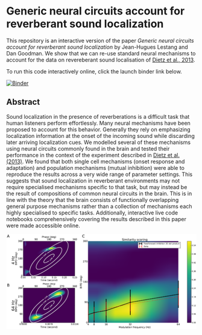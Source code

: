 # Generic neural circuits account for reverberant sound localization

This repository is an interactive version of the paper *Generic neural circuits account for reverberant sound localization*
by Jean-Hugues Lestang and Dan Goodman. We show that we can re-use standard neural mechanisms to account for the data
on revereberant sound localisation of [Dietz et al., 2013](https://www.pnas.org/content/110/37/15151).

To run this code interactively online, click the launch binder link below.

[![Binder](https://mybinder.org/badge_logo.svg)](https://mybinder.org/v2/gh/neural-reckoning/simple_ambb_modelling/master)

## Abstract

Sound localization in the presence of reverberations is a difficult task that human listeners perform effortlessly.
Many neural mechanisms have been proposed to account for this behavior. Generally they rely on emphasizing localization
information at the onset of the incoming sound while discarding later arriving localization cues. We modelled several of
these mechanisms using neural circuits commonly found in the brain and tested their performance in the context of the
experiment described in [Dietz et al. (2013)](https://www.pnas.org/content/110/37/15151). We found that both single cell
mechanisms (onset response and adaptation) and population mechanisms (mutual inhibition) were able to reproduce the
results across a very wide range of parameter settings. This suggests that sound localization in reverberant
environments may not require specialised mechanisms specific to that task, but may instead be the result of
compositions of common neural circuits in the brain. This is in line with the theory that the brain consists of
functionally overlapping general purpose mechanisms rather than a collection of mechanisms each highly specialised to
specific tasks. Additionally, interactive live code notebooks comprehensively covering the results described in this
paper were made accessible online.

![Basic mechanisms of the population model](fig_basic_mech.png?raw=true "Basic mechanisms of the population model")
